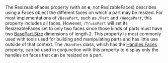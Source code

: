 The ResizeableFaces property (with an **e**, not ResizableFaces) describes using a Faces object the different faces on which a part may be resized. For most implementations of `/BasePart`, such as `/Part` and `/WedgePart`, this property includes all faces. However, `/TrussPart` will set its ResizeableFaces set to only two faces since those kinds of parts must have two [BasePart.Size](https://developer.roblox.com/api-reference/property/BasePart/Size) dimensions of length 2. This property is most commonly used with tools used for building and manipulating parts and has little use outside of that context. The `/Handles` class, which has the [Handles.Faces](https://developer.roblox.com/api-reference/property/Handles/Faces) property, can be used in conjunction with this property to display only the handles on faces that can be resized on a part.